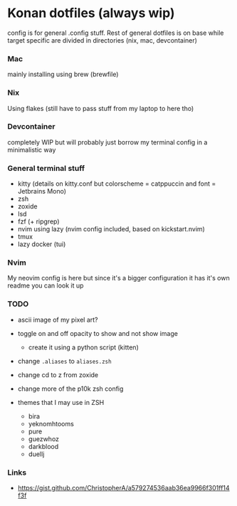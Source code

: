 # Konan dotfiles (always wip)
config is for general .config stuff. Rest of general dotfiles is on base while target specific are divided in directories (nix, mac, devcontainer)

### Mac
mainly installing using brew (brewfile)

### Nix
Using flakes
(still have to pass stuff from my laptop to here tho)

### Devcontainer
completely WIP but will probably just borrow my terminal config in a minimalistic way

### General terminal stuff
- kitty (details on kitty.conf but colorscheme = catppuccin and font = Jetbrains Mono)
- zsh
- zoxide
- lsd
- fzf (+ ripgrep)
- nvim using lazy (nvim config included, based on kickstart.nvim)
- tmux
- lazy docker (tui)

### Nvim
My neovim config is here but since it's a bigger configuration it has it's own readme you can look it up

### TODO
- ascii image of my pixel art?
- toggle on and off opacity to show and not show image
    - create it using a python script (kitten)
- change `.aliases` to `aliases.zsh`
- change cd to z from zoxide
- change more of the p10k zsh config

- themes that I may use in ZSH
    - bira
    * yeknomhtooms
    * pure
    * guezwhoz
    * darkblood
    * duellj

### Links
- https://gist.github.com/ChristopherA/a579274536aab36ea9966f301ff14f3f

